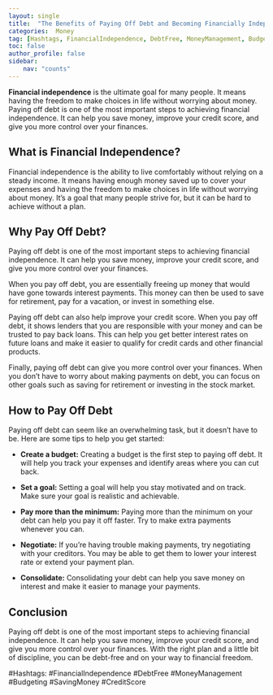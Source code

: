 ```yaml
---
layout: single
title:  "The Benefits of Paying Off Debt and Becoming Financially Independent"
categories:  Money
tag: [Hashtags, FinancialIndependence, DebtFree, MoneyManagement, Budgeting, SavingMoney, CreditScore, ]
toc: false
author_profile: false
sidebar:
    nav: "counts"
---
```

    
**Financial independence** is the ultimate goal for many people. It means having the freedom to make choices in life without worrying about money. Paying off debt is one of the most important steps to achieving financial independence. It can help you save money, improve your credit score, and give you more control over your finances.

## What is Financial Independence?

Financial independence is the ability to live comfortably without relying on a steady income. It means having enough money saved up to cover your expenses and having the freedom to make choices in life without worrying about money. It’s a goal that many people strive for, but it can be hard to achieve without a plan.

## Why Pay Off Debt?

Paying off debt is one of the most important steps to achieving financial independence. It can help you save money, improve your credit score, and give you more control over your finances. 

When you pay off debt, you are essentially freeing up money that would have gone towards interest payments. This money can then be used to save for retirement, pay for a vacation, or invest in something else. 

Paying off debt can also help improve your credit score. When you pay off debt, it shows lenders that you are responsible with your money and can be trusted to pay back loans. This can help you get better interest rates on future loans and make it easier to qualify for credit cards and other financial products. 

Finally, paying off debt can give you more control over your finances. When you don’t have to worry about making payments on debt, you can focus on other goals such as saving for retirement or investing in the stock market. 

## How to Pay Off Debt

Paying off debt can seem like an overwhelming task, but it doesn’t have to be. Here are some tips to help you get started:

* **Create a budget:** Creating a budget is the first step to paying off debt. It will help you track your expenses and identify areas where you can cut back.

* **Set a goal:** Setting a goal will help you stay motivated and on track. Make sure your goal is realistic and achievable.

* **Pay more than the minimum:** Paying more than the minimum on your debt can help you pay it off faster. Try to make extra payments whenever you can.

* **Negotiate:** If you’re having trouble making payments, try negotiating with your creditors. You may be able to get them to lower your interest rate or extend your payment plan.

* **Consolidate:** Consolidating your debt can help you save money on interest and make it easier to manage your payments.

## Conclusion

Paying off debt is one of the most important steps to achieving financial independence. It can help you save money, improve your credit score, and give you more control over your finances. With the right plan and a little bit of discipline, you can be debt-free and on your way to financial freedom. 

#Hashtags: 
#FinancialIndependence #DebtFree #MoneyManagement #Budgeting #SavingMoney #CreditScore